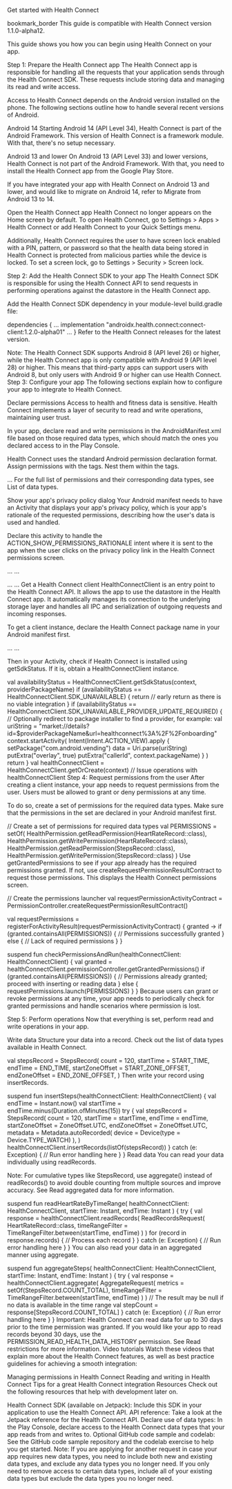 Get started with Health Connect

bookmark_border
This guide is compatible with Health Connect version 1.1.0-alpha12.

This guide shows you how you can begin using Health Connect on your app.

Step 1: Prepare the Health Connect app
The Health Connect app is responsible for handling all the requests that your application sends through the Health Connect SDK. These requests include storing data and managing its read and write access.

Access to Health Connect depends on the Android version installed on the phone. The following sections outline how to handle several recent versions of Android.

Android 14
Starting Android 14 (API Level 34), Health Connect is part of the Android Framework. This version of Health Connect is a framework module. With that, there's no setup necessary.

Android 13 and lower
On Android 13 (API Level 33) and lower versions, Health Connect is not part of the Android Framework. With that, you need to install the Health Connect app from the Google Play Store.

If you have integrated your app with Health Connect on Android 13 and lower, and would like to migrate on Android 14, refer to Migrate from Android 13 to 14.

Open the Health Connect app
Health Connect no longer appears on the Home screen by default. To open Health Connect, go to Settings > Apps > Health Connect or add Health Connect to your Quick Settings menu.

Additionally, Health Connect requires the user to have screen lock enabled with a PIN, pattern, or password so that the health data being stored in Health Connect is protected from malicious parties while the device is locked. To set a screen lock, go to Settings > Security > Screen lock.

Step 2: Add the Health Connect SDK to your app
The Health Connect SDK is responsible for using the Health Connect API to send requests in performing operations against the datastore in the Health Connect app.

Add the Health Connect SDK dependency in your module-level build.gradle file:


dependencies {
  ...
  implementation "androidx.health.connect:connect-client:1.2.0-alpha01"
  ...
}
Refer to the Health Connect releases for the latest version.

Note: The Health Connect SDK supports Android 8 (API level 26) or higher, while the Health Connect app is only compatible with Android 9 (API level 28) or higher. This means that third-party apps can support users with Android 8, but only users with Android 9 or higher can use Health Connect.
Step 3: Configure your app
The following sections explain how to configure your app to integrate to Health Connect.

Declare permissions
Access to health and fitness data is sensitive. Health Connect implements a layer of security to read and write operations, maintaining user trust.

In your app, declare read and write permissions in the AndroidManifest.xml file based on those required data types, which should match the ones you declared access to in the Play Console.

Health Connect uses the standard Android permission declaration format. Assign permissions with the <uses-permission> tags. Nest them within the <manifest> tags.


<manifest>
  <uses-permission android:name="android.permission.health.READ_HEART_RATE"/>
  <uses-permission android:name="android.permission.health.WRITE_HEART_RATE"/>
  <uses-permission android:name="android.permission.health.READ_STEPS"/>
  <uses-permission android:name="android.permission.health.WRITE_STEPS"/>

  <application>
  ...
  </application>
</manifest>
For the full list of permissions and their corresponding data types, see List of data types.

Show your app's privacy policy dialog
Your Android manifest needs to have an Activity that displays your app's privacy policy, which is your app's rationale of the requested permissions, describing how the user's data is used and handled.

Declare this activity to handle the ACTION_SHOW_PERMISSIONS_RATIONALE intent where it is sent to the app when the user clicks on the privacy policy link in the Health Connect permissions screen.


...
<application>
  ...
  <!-- For supported versions through Android 13, create an activity to show the rationale
       of Health Connect permissions once users click the privacy policy link. -->
  <activity
      android:name=".PermissionsRationaleActivity"
      android:exported="true">
    <intent-filter>
      <action android:name="androidx.health.ACTION_SHOW_PERMISSIONS_RATIONALE" />
    </intent-filter>
  </activity>

  <!-- For versions starting Android 14, create an activity alias to show the rationale
       of Health Connect permissions once users click the privacy policy link. -->
  <activity-alias
      android:name="ViewPermissionUsageActivity"
      android:exported="true"
      android:targetActivity=".PermissionsRationaleActivity"
      android:permission="android.permission.START_VIEW_PERMISSION_USAGE">
    <intent-filter>
      <action android:name="android.intent.action.VIEW_PERMISSION_USAGE" />
      <category android:name="android.intent.category.HEALTH_PERMISSIONS" />
    </intent-filter>
  </activity-alias>
  ...
</application>
...
Get a Health Connect client
HealthConnectClient is an entry point to the Health Connect API. It allows the app to use the datastore in the Health Connect app. It automatically manages its connection to the underlying storage layer and handles all IPC and serialization of outgoing requests and incoming responses.

To get a client instance, declare the Health Connect package name in your Android manifest first.


<application> ... </application>
...
<!-- Check if Health Connect is installed -->
<queries>
    <package android:name="com.google.android.apps.healthdata" />
</queries>
Then in your Activity, check if Health Connect is installed using getSdkStatus. If it is, obtain a HealthConnectClient instance.


val availabilityStatus = HealthConnectClient.getSdkStatus(context, providerPackageName)
if (availabilityStatus == HealthConnectClient.SDK_UNAVAILABLE) {
  return // early return as there is no viable integration
}
if (availabilityStatus == HealthConnectClient.SDK_UNAVAILABLE_PROVIDER_UPDATE_REQUIRED) {
  // Optionally redirect to package installer to find a provider, for example:
  val uriString = "market://details?id=$providerPackageName&url=healthconnect%3A%2F%2Fonboarding"
  context.startActivity(
    Intent(Intent.ACTION_VIEW).apply {
      setPackage("com.android.vending")
      data = Uri.parse(uriString)
      putExtra("overlay", true)
      putExtra("callerId", context.packageName)
    }
  )
  return
}
val healthConnectClient = HealthConnectClient.getOrCreate(context)
// Issue operations with healthConnectClient
Step 4: Request permissions from the user
After creating a client instance, your app needs to request permissions from the user. Users must be allowed to grant or deny permissions at any time.

To do so, create a set of permissions for the required data types. Make sure that the permissions in the set are declared in your Android manifest first.


// Create a set of permissions for required data types
val PERMISSIONS =
    setOf(
  HealthPermission.getReadPermission(HeartRateRecord::class),
  HealthPermission.getWritePermission(HeartRateRecord::class),
  HealthPermission.getReadPermission(StepsRecord::class),
  HealthPermission.getWritePermission(StepsRecord::class)
)
Use getGrantedPermissions to see if your app already has the required permissions granted. If not, use createRequestPermissionResultContract to request those permissions. This displays the Health Connect permissions screen.


// Create the permissions launcher
val requestPermissionActivityContract = PermissionController.createRequestPermissionResultContract()

val requestPermissions = registerForActivityResult(requestPermissionActivityContract) { granted ->
  if (granted.containsAll(PERMISSIONS)) {
    // Permissions successfully granted
  } else {
    // Lack of required permissions
  }
}

suspend fun checkPermissionsAndRun(healthConnectClient: HealthConnectClient) {
  val granted = healthConnectClient.permissionController.getGrantedPermissions()
  if (granted.containsAll(PERMISSIONS)) {
    // Permissions already granted; proceed with inserting or reading data
  } else {
    requestPermissions.launch(PERMISSIONS)
  }
}
Because users can grant or revoke permissions at any time, your app needs to periodically check for granted permissions and handle scenarios where permission is lost.

Step 5: Perform operations
Now that everything is set, perform read and write operations in your app.

Write data
Structure your data into a record. Check out the list of data types available in Health Connect.


val stepsRecord = StepsRecord(
    count = 120,
    startTime = START_TIME,
    endTime = END_TIME,
    startZoneOffset = START_ZONE_OFFSET,
    endZoneOffset = END_ZONE_OFFSET,
)
Then write your record using insertRecords.


suspend fun insertSteps(healthConnectClient: HealthConnectClient) {
    val endTime = Instant.now()
    val startTime = endTime.minus(Duration.ofMinutes(15))
    try {
        val stepsRecord = StepsRecord(
            count = 120,
            startTime = startTime,
            endTime = endTime,
            startZoneOffset = ZoneOffset.UTC,
            endZoneOffset = ZoneOffset.UTC,
            metadata = Metadata.autoRecorded(
                device = Device(type = Device.TYPE_WATCH)
            ),
        )
        healthConnectClient.insertRecords(listOf(stepsRecord))
    } catch (e: Exception) {
        // Run error handling here
    }
}
Read data
You can read your data individually using readRecords.

Note: For cumulative types like StepsRecord, use aggregate() instead of readRecords() to avoid double counting from multiple sources and improve accuracy. See Read aggregated data for more information.

suspend fun readHeartRateByTimeRange(
    healthConnectClient: HealthConnectClient,
    startTime: Instant,
    endTime: Instant
) {
    try {
        val response = healthConnectClient.readRecords(
            ReadRecordsRequest(
                HeartRateRecord::class,
                timeRangeFilter = TimeRangeFilter.between(startTime, endTime)
            )
        )
        for (record in response.records) {
            // Process each record
        }
    } catch (e: Exception) {
        // Run error handling here
    }
}
You can also read your data in an aggregated manner using aggregate.


suspend fun aggregateSteps(
    healthConnectClient: HealthConnectClient,
    startTime: Instant,
    endTime: Instant
) {
    try {
        val response = healthConnectClient.aggregate(
            AggregateRequest(
                metrics = setOf(StepsRecord.COUNT_TOTAL),
                timeRangeFilter = TimeRangeFilter.between(startTime, endTime)
            )
        )
        // The result may be null if no data is available in the time range
        val stepCount = response[StepsRecord.COUNT_TOTAL]
    } catch (e: Exception) {
        // Run error handling here
    }
}
Important: Health Connect can read data for up to 30 days prior to the time permission was granted. If you would like your app to read records beyond 30 days, use the PERMISSION_READ_HEALTH_DATA_HISTORY permission. See Read restrictions for more information.
Video tutorials
Watch these videos that explain more about the Health Connect features, as well as best practice guidelines for achieving a smooth integration:

Managing permissions in Health Connect
Reading and writing in Health Connect
Tips for a great Health Connect integration
Resources
Check out the following resources that help with development later on.

Health Connect SDK (available on Jetpack): Include this SDK in your application to use the Health Connect API.
API reference: Take a look at the Jetpack reference for the Health Connect API.
Declare use of data types: In the Play Console, declare access to the Health Connect data types that your app reads from and writes to.
Optional GitHub code sample and codelab: See the GitHub code sample repository and the codelab exercise to help you get started.
Note: If you are applying for another request in case your app requires new data types, you need to include both new and existing data types, and exclude any data types you no longer need. If you only need to remove access to certain data types, include all of your existing data types but exclude the data types you no longer need.